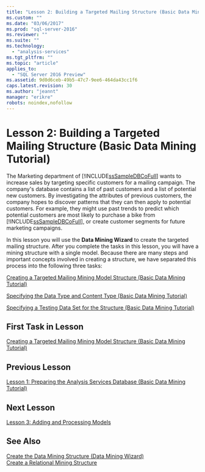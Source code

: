 ```yaml
---
title: "Lesson 2: Building a Targeted Mailing Structure (Basic Data Mining Tutorial) | Microsoft Docs"
ms.custom: ""
ms.date: "03/06/2017"
ms.prod: "sql-server-2016"
ms.reviewer: ""
ms.suite: ""
ms.technology: 
  - "analysis-services"
ms.tgt_pltfrm: ""
ms.topic: "article"
applies_to: 
  - "SQL Server 2016 Preview"
ms.assetid: 9d0d6ceb-49b5-47c7-9ee6-464da43cc1f6
caps.latest.revision: 30
ms.author: "jeannt"
manager: "erikre"
robots: noindex,nofollow
---
```

# Lesson 2: Building a Targeted Mailing Structure (Basic Data Mining Tutorial)
The Marketing department of [!INCLUDE[ssSampleDBCoFull](../a9notintoc/includes/sssampledbcofull-md.md)] wants to increase sales by targeting specific customers for a mailing campaign. The company's database contains a list of past customers and a list of potential new customers. By investigating the attributes of previous customers, the company hopes to discover patterns that they can then apply to potential customers. For example, they might use past trends to predict which potential customers are most likely to purchase a bike from [!INCLUDE[ssSampleDBCoFull](../a9notintoc/includes/sssampledbcofull-md.md)], or create customer segments for future marketing campaigns.  
  
In this lesson you will use the **Data Mining Wizard** to create the targeted mailing structure. After you complete the tasks in this lesson, you will have a mining structure with a single model. Because there are many steps and important concepts involved in creating a structure, we have separated this process into the following three tasks:  
  
[Creating a Targeted Mailing Mining Model Structure &#40;Basic Data Mining Tutorial&#41;](../a9notintoc/creating-a-targeted-mailing-mining-model-structure-basic-data-mining-tutorial.md)  
  
[Specifying the Data Type and Content Type &#40;Basic Data Mining Tutorial&#41;](../a9notintoc/specifying-the-data-type-and-content-type-basic-data-mining-tutorial.md)  
  
[Specifying a Testing Data Set for the Structure &#40;Basic Data Mining Tutorial&#41;](../a9notintoc/specifying-a-testing-data-set-for-the-structure-basic-data-mining-tutorial.md)  
  
## First Task in Lesson  
[Creating a Targeted Mailing Mining Model Structure &#40;Basic Data Mining Tutorial&#41;](../a9notintoc/creating-a-targeted-mailing-mining-model-structure-basic-data-mining-tutorial.md)  
  
## Previous Lesson  
[Lesson 1: Preparing the Analysis Services Database &#40;Basic Data Mining Tutorial&#41;](../a9notintoc/lesson-1-preparing-the-analysis-services-database-basic-data-mining-tutorial.md)  
  
## Next  Lesson  
[Lesson 3: Adding and Processing Models](../a9notintoc/lesson-3-adding-and-processing-models.md)  
  
## See Also  
[Create the Data Mining Structure &#40;Data Mining Wizard&#41;](../a9retired/create-the-data-mining-structure-data-mining-wizard.md)  
[Create a Relational Mining Structure](../analysis-services/data-mining/create-a-relational-mining-structure.md)  
  
